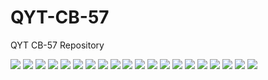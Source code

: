 # QYT-CB-57

QYT CB-57 Repository

<img src="Images/000.jpg"/>
<img src="Images/001.jpg"/>
<img src="Images/002.jpg"/>
<img src="Images/003.jpg"/>
<img src="Images/004.jpg"/>
<img src="Images/005.jpg"/>
<img src="Images/006.jpg"/>
<img src="Images/007.jpg"/>
<img src="Images/008.jpg"/>
<img src="Images/009.jpg"/>
<img src="Images/010.jpg"/>
<img src="Images/011.jpg"/>
<img src="Images/012.jpg"/>
<img src="Images/013.jpg"/>
<img src="Images/015.jpg"/>
<img src="Images/015.jpg"/>
<img src="Images/016.jpg"/>
<img src="Images/017.jpg"/>
<img src="Images/018.jpg"/>
<img src="Images/019.jpg"/>

